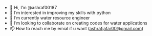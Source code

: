 - 👋 Hi, I’m @ashraf00187
- 👀 I’m interested in improving my skills with python 
- 🌱 I’m currently water resource engineer 
- 💞️ I’m looking to collaborate on creating codes for water applications 
- 📫 How to reach me by emial if u want (ashrafjafar00@gmail.com)

<!---
ashraf00187/ashraf00187 is a ✨ special ✨ repository because its `README.md` (this file) appears on your GitHub profile.
You can click the Preview link to take a look at your changes.
--->
